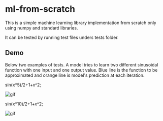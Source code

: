 # ml-from-scratch
This is a simple machine learning library implementation from scratch only using numpy and standard libraries.

It can be tested by running test files unders tests folder.

## Demo
Below two examples of tests. A model tries to learn two different sinusoidal function with one input and one output value. Blue line is the function to be approximated and orange line is model's prediction at each iteration. 

sin(x*5)/2+1+x^2;

![gif](https://i.ibb.co/nRfPQtK/ezgif-com-optimize-1.gif)

sin(x*10)/2+1+x^2;

![gif](https://i.ibb.co/r5M4s7J/ezgif-com-optimize-2.gif)
